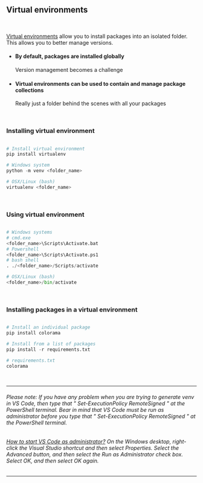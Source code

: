 ## Virtual environments

<br>

[Virtual environments](https://docs.python.org/3.7/tutorial/venv.html) allow you to install packages into an isolated folder. This allows you to better manage versions.

- #### By default, packages are installed globally
    Version management becomes a challenge

- #### Virtual environments can be used to contain and manage package collections
    Really just a folder behind the scenes with all your packages

<br>

### Installing virtual environment

``` python

# Install virtual environment
pip install virtualenv

# Windows system
python -m venv <folder_name>

# OSX/Linux (bash)
virtualenv <folder_name>

```

<br>

### Using virtual environment

``` python

# Windows systems
# cmd.exe
<folder_name>\Scripts\Activate.bat
# Powershell
<folder_name>\Scripts\Activate.ps1
# bash shell
. ./<folder_name>/Scripts/activate

# OSX/Linux (bash)
<folder_name>/bin/activate

```

<br>

### Installing packages in a virtual environment

``` python

# Install an individual package
pip install colorama

# Install from a list of packages 
pip install -r requirements.txt

# requirements.txt
colorama

```
<br>
<hr>

###### Please note: If you have any problem when you are trying to generate venv in VS Code, then type that " Set-ExecutionPolicy RemoteSigned " at the PowerShell terminal. Bear in mind that VS Code must be run as administrator before you type that " Set-ExecutionPolicy RemoteSigned " at the PowerShell terminal. 
###### [How to start VS Code as administrator?](https://docs.microsoft.com/en-us/visualstudio/ide/user-permissions-and-visual-studio?view=vs-2019#:~:text=On%20the%20Windows%20desktop%2C%20right,and%20then%20select%20OK%20again.) On the Windows desktop, right-click the Visual Studio shortcut and then select Properties. Select the Advanced button, and then select the Run as Administrator check box. Select OK, and then select OK again.
<hr>
